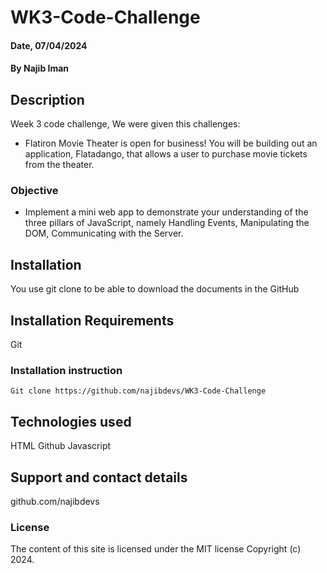 # WK3-Code-Challenge

#### Date, 07/04/2024

#### By Najib Iman

## Description
Week 3 code challenge, We were given this challenges:
- Flatiron Movie Theater is open for business! You will be building out an application, Flatadango, that allows a user to purchase movie tickets from the theater.

### Objective
- Implement a mini web app to demonstrate your understanding of the three pillars of JavaScript, namely Handling Events, Manipulating the DOM, Communicating with the Server.

## Installation
You use git clone to be able to download the documents in the GitHub

## Installation Requirements
Git

### Installation instruction
```
Git clone https://github.com/najibdevs/WK3-Code-Challenge

```

## Technologies used
HTML
Github
Javascript

## Support and contact details
github.com/najibdevs

### License
The content of this site is licensed under the MIT license
Copyright (c) 2024.